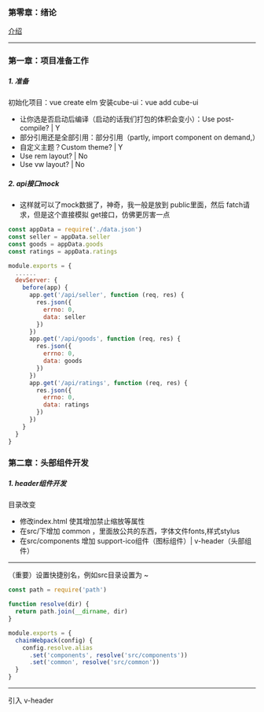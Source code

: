 ### 第零章：绪论

[介绍](https://itzkp-1253302184.cos.ap-beijing.myqcloud.com/%E7%AC%94%E8%AE%B0/%E6%85%95%E8%AF%BE%E7%BD%91-%E9%A5%BF%E4%BA%86%E4%B9%88%E5%A4%96%E5%8D%96/1.png)

---

### 第一章：项目准备工作

##### 1. 准备

初始化项目：vue create elm
安装cube-ui：vue add cube-ui
  - 让你选是否启动后编译（启动的话我们打包的体积会变小）：Use post-compile? | Y
  - 部分引用还是全部引用：部分引用（partly, import component on demand,）
  - 自定义主题？Custom theme? | Y
  - Use rem layout? | No
  - Use vw layout? | No

##### 2. api接口mock

- 这样就可以了mock数据了，神奇，我一般是放到 public里面，然后 fatch请求，但是这个直接模拟 get接口，仿佛更厉害一点

```javascript
const appData = require('./data.json')
const seller = appData.seller
const goods = appData.goods
const ratings = appData.ratings

module.exports = {
  ......
  devServer: {
    before(app) {
      app.get('/api/seller', function (req, res) {
        res.json({
          errno: 0,
          data: seller
        })
      })
      app.get('/api/goods', function (req, res) {
        res.json({
          errno: 0,
          data: goods
        })
      })
      app.get('/api/ratings', function (req, res) {
        res.json({
          errno: 0,
          data: ratings
        })
      })
    }
  }
}

```

### 第二章：头部组件开发

##### 1. header组件开发

目录改变
  - 修改index.html 使其增加禁止缩放等属性
  - 在src/下增加 common ，里面放公共的东西，字体文件fonts,样式stylus
  - 在src/components 增加 support-ico组件（图标组件）| v-header（头部组件）

---

（重要）设置快捷别名，例如src目录设置为 ~

```javascript
const path = require('path')

function resolve(dir) {
  return path.join(__dirname, dir)
}

module.exports = {
  chainWebpack(config) {
    config.resolve.alias
      .set('components', resolve('src/components'))
      .set('common', resolve('src/common'))
  }
}

```

---

引入 v-header

```javascript

```